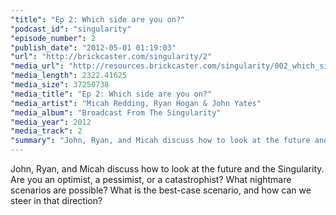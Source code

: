```yaml
---
"title": "Ep 2: Which side are you on?"
"podcast_id": "singularity"
"episode_number": 2
"publish_date": "2012-05-01 01:19:03"
"url": "http://brickcaster.com/singularity/2"
"media_url": "http://resources.brickcaster.com/singularity/002_which_side_are_you_on.mp3"
"media_length": 2322.41625
"media_size": 37250738
"media_title": "Ep 2: Which side are you on?"
"media_artist": "Micah Redding, Ryan Hogan & John Yates"
"media_album": "Broadcast From The Singularity"
"media_year": 2012
"media_track": 2
"summary": "John, Ryan, and Micah discuss how to look at the future and the Singularity. Are you an optimist, a pessimist, or a catastrophist? What nightmare scenarios are possible? What is the best-case scenario, and how can we steer in that direction?"
---
```

John, Ryan, and Micah discuss how to look at the future and the Singularity. Are you an optimist, a pessimist, or a catastrophist? What nightmare scenarios are possible? What is the best-case scenario, and how can we steer in that direction?
